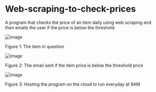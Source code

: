 # Web-scraping-to-check-prices
A program that checks the price of an item daily using web scraping and then emails the user if the price is below the threshold.

![image](https://user-images.githubusercontent.com/96390217/188482172-4095dd6c-d1e8-48f4-8201-fef3532b874f.png)

Figure 1: The item in question


![image](https://user-images.githubusercontent.com/96390217/188483374-40381046-a767-486a-b320-abc43c5f48c0.png)

Figure 2: The email sent if the item price is below the threshold price


![image](https://user-images.githubusercontent.com/96390217/188483429-a8fc9fc9-212e-4c56-97de-9d30ed16fb75.png)


Figure 3: Hosting the program on the cloud to run everyday at 9AM
